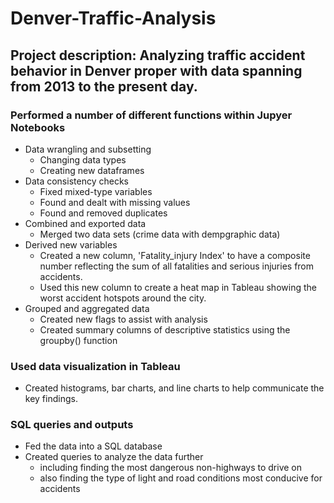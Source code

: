 # Denver-Traffic-Analysis
## Project description: Analyzing traffic accident behavior in Denver proper with data spanning from 2013 to the present day.
### Performed a number of different functions within Jupyer Notebooks
- Data wrangling and subsetting
  - Changing data types
  - Creating new dataframes
- Data consistency checks
  - Fixed mixed-type variables
  - Found and dealt with missing values
  - Found and removed duplicates
- Combined and exported data
  - Merged two data sets (crime data with dempgraphic data)
- Derived new variables
  - Created a new column, 'Fatality_injury Index' to have a composite number reflecting the sum of all fatalities and serious injuries from accidents.
  - Used this new column to create a heat map in Tableau showing the worst accident hotspots around the city.
- Grouped and aggregated data
  - Created new flags to assist with analysis
  - Created summary columns of descriptive statistics using the groupby() function
###  Used data visualization in Tableau
  - Created histograms, bar charts, and line charts to help communicate the key findings.
### SQL queries and outputs
- Fed the data into a SQL database
- Created queries to analyze the data further
  - including finding the most dangerous non-highways to drive on
  - also finding the type of light and road conditions most conducive for accidents
